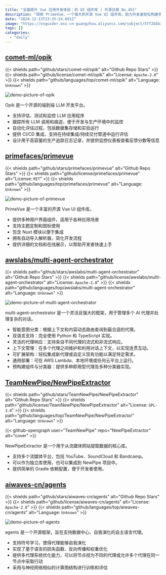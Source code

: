 ```yaml
---
title: "全面提升 Vue 应用开发体验：的 UI 组件库 | 开源日报 No.451"
description: "探索 PrimeVue，一个强大的开源 Vue UI 组件库，助力开发者轻松构建多样化的用户界面。它不仅支持主题定制和图标使用，还提供便捷的 Nuxt 模块和自动导入解析器，极大简化开发流程。"
date: "2024-12-13T23:35:24.691Z"
image: "https://osguider.oss-cn-guangzhou.aliyuncs.com/subject/5ff2b5b3107f2df0d3b977d175ddcf81.png"
tags: []
categories:
  - "daily"
---
```


## [comet-ml/opik](https://github.com/comet-ml/opik)

{{< shields path="github/stars/comet-ml/opik" alt="Github Repo Stars" >}} {{< shields path="github/license/comet-ml/opik" alt="License: `Apache-2.0`" >}} {{< shields path="github/languages/top/comet-ml/opik" alt="Language: `Unknown`" >}}

![demo-picture-of-opik](https://static.osguider.com/subject/github/comet-ml/opik/9bf2bb070dda760b3053d1a63051affa.png)

Opik 是一个开源的端到端 LLM 开发平台。

- 支持评估、测试和监控 LLM 应用程序
- 跟踪所有 LLM 调用和痕迹，便于开发与生产环境中的监控
- 自动化评估过程，包括数据集存储和实验运行
- 提供 CI/CD 集成，支持在持续集成/持续交付管道中运行评估
- 设计用于高容量的生产追踪日志记录，并提供监控仪表板查看反馈分数等信息
  
## [primefaces/primevue](https://github.com/primefaces/primevue)

{{< shields path="github/stars/primefaces/primevue" alt="Github Repo Stars" >}} {{< shields path="github/license/primefaces/primevue" alt="License: `MIT`" >}} {{< shields path="github/languages/top/primefaces/primevue" alt="Language: `Unknown`" >}}

![demo-picture-of-primevue](https://static.osguider.com/subject/github/primefaces/primevue/8559bf1978734c8a671c15dec660fcf6.jpg)

PrimeVue 是一个丰富的开源 Vue UI 组件库。

- 提供多种用户界面组件，适用于各种应用场景
- 支持主题定制和图标使用
- 包含 Nuxt 模块以便于集成
- 拥有自动导入解析器，简化开发流程
- 提供详细的文档和在线展示，以帮助开发者快速上手
  
## [awslabs/multi-agent-orchestrator](https://github.com/awslabs/multi-agent-orchestrator)

{{< shields path="github/stars/awslabs/multi-agent-orchestrator" alt="Github Repo Stars" >}} {{< shields path="github/license/awslabs/multi-agent-orchestrator" alt="License: `Apache-2.0`" >}} {{< shields path="github/languages/top/awslabs/multi-agent-orchestrator" alt="Language: `Unknown`" >}}

![demo-picture-of-multi-agent-orchestrator](https://static.osguider.com/subject/github/awslabs/multi-agent-orchestrator/dd91d822ed6ec1c603be5ce145a35e95.jpg)

multi-agent-orchestrator 是一个灵活且强大的框架，用于管理多个 AI 代理并处理复杂的对话。

- 智能意图分类：根据上下文和内容动态路由查询到最合适的代理。
- 双语言支持：完全使用 Python 和 TypeScript 实现。
- 灵活的代理响应：支持来自不同代理的流式和非流式响应。
- 上下文管理：在多个代理之间维护和利用对话上下文，以实现连贯互动。
- 可扩展架构：轻松集成新代理或自定义现有功能以满足特定需求。
- 通用部署：可在 AWS Lambda、本地环境或任何云平台上运行。
- 预构建组件与分类器：提供多种即用型代理及多种分类器实现。
  
## [TeamNewPipe/NewPipeExtractor](https://github.com/TeamNewPipe/NewPipeExtractor)

{{< shields path="github/stars/TeamNewPipe/NewPipeExtractor" alt="Github Repo Stars" >}} {{< shields path="github/license/TeamNewPipe/NewPipeExtractor" alt="License: `GPL-3.0`" >}} {{< shields path="github/languages/top/TeamNewPipe/NewPipeExtractor" alt="Language: `Unknown`" >}}

{{< github-opengraph user="TeamNewPipe" repo="NewPipeExtractor" alt="cover" >}}

NewPipeExtractor 是一个用于从流媒体网站提取数据的核心库。

- 支持多个流媒体平台，包括 YouTube、SoundCloud 和 Bandcamp。
- 可以作为独立库使用，也可以集成到 NewPipe 项目中。
- 提供简单的 Gradle 依赖配置，便于开发者使用。
  
## [aiwaves-cn/agents](https://github.com/aiwaves-cn/agents)

{{< shields path="github/stars/aiwaves-cn/agents" alt="Github Repo Stars" >}} {{< shields path="github/license/aiwaves-cn/agents" alt="License: `Apache-2.0`" >}} {{< shields path="github/languages/top/aiwaves-cn/agents" alt="Language: `Unknown`" >}}

![demo-picture-of-agents](https://static.osguider.com/subject/github/aiwaves-cn/agents/ba68520d064744ae9ab4c99ce7d5055c.png)

agents 是一个开源框架，旨在支持数据中心、自我演化的自主语言代理。

- 支持符号学习，使得代理能够自我演化
- 实现了基于语言的损失函数、反向传播和权重优化
- 提供多代理系统优化能力，可以将节点视为不同的代理或允许多个代理在同一节点中采取行动
- 采用与神经网络相似的计算图结构进行训练和评估
  
